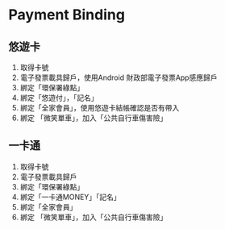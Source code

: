 # Payment Binding



## 悠遊卡

1. 取得卡號
2. 電子發票載具歸戶，使用Android 財政部電子發票App感應歸戶
3. 綁定「環保署綠點」
4. 綁定「悠遊付」，「記名」
5. 綁定「全家會員」，使用悠遊卡結帳確認是否有帶入
7. 綁定 「微笑單車」，加入「公共自行車傷害險」

## 一卡通

1. 取得卡號
2. 電子發票載具歸戶
3. 綁定「環保署綠點」
4. 綁定「一卡通MONEY」「記名」
5. 綁定「全家會員」
6. 綁定 「微笑單車」，加入「公共自行車傷害險」